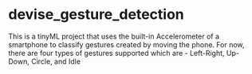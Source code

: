 # devise_gesture_detection
This is a tinyML project that uses the built-in Accelerometer of a smartphone to classify gestures created by moving the phone. For now, there are four types of gestures supported which are - Left-Right, Up-Down, Circle, and Idle
